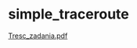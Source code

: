 # simple_traceroute

[Tresc_zadania.pdf](https://github.com/barnij/simple_traceroute/files/6848542/Tresc_zadania.pdf)
